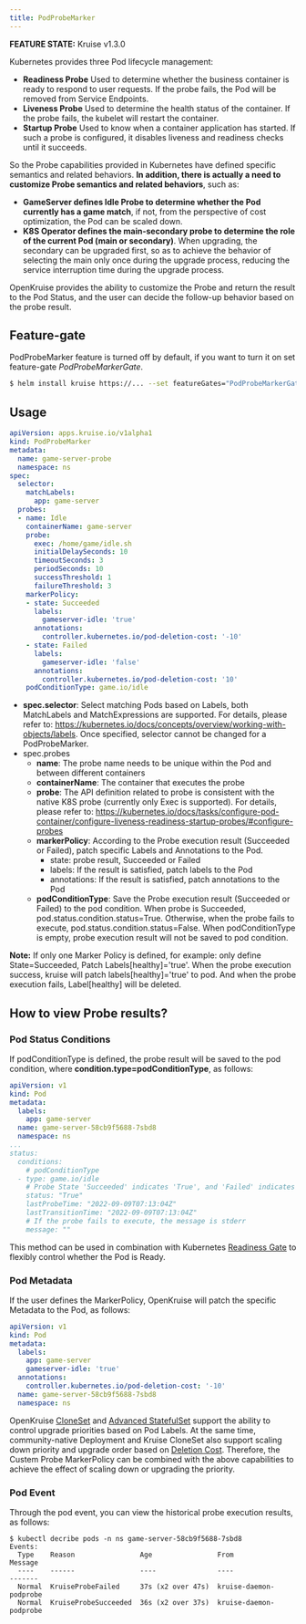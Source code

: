 ```yaml
---
title: PodProbeMarker
---
```

**FEATURE STATE:** Kruise v1.3.0

Kubernetes provides three Pod lifecycle management:
- **Readiness Probe** Used to determine whether the business container is ready to respond to user requests. If the probe fails, the Pod will be removed from Service Endpoints.
- **Liveness Probe** Used to determine the health status of the container. If the probe fails, the kubelet will restart the container.
- **Startup Probe** Used to know when a container application has started. If such a probe is configured, it disables liveness and readiness checks until it succeeds.

So the Probe capabilities provided in Kubernetes have defined specific semantics and related behaviors.
**In addition, there is actually a need to customize Probe semantics and related behaviors**, such as:
- **GameServer defines Idle Probe to determine whether the Pod currently has a game match**, if not, from the perspective of cost optimization, the Pod can be scaled down.
- **K8S Operator defines the main-secondary probe to determine the role of the current Pod (main or secondary)**. When upgrading, the secondary can be upgraded first,
so as to achieve the behavior of selecting the main only once during the upgrade process, reducing the service interruption time during the upgrade process.

OpenKruise provides the ability to customize the Probe and return the result to the Pod Status, and the user can decide the follow-up behavior based on the probe result.

## Feature-gate
PodProbeMarker feature is turned off by default, if you want to turn it on set feature-gate *PodProbeMarkerGate*.

```bash
$ helm install kruise https://... --set featureGates="PodProbeMarkerGate=true"
```

## Usage
```yaml
apiVersion: apps.kruise.io/v1alpha1
kind: PodProbeMarker
metadata:
  name: game-server-probe
  namespace: ns
spec:
  selector:
    matchLabels:
      app: game-server
  probes:
  - name: Idle
    containerName: game-server
    probe:
      exec: /home/game/idle.sh
      initialDelaySeconds: 10
      timeoutSeconds: 3
      periodSeconds: 10
      successThreshold: 1
      failureThreshold: 3
    markerPolicy:
    - state: Succeeded
      labels:
        gameserver-idle: 'true'
      annotations:
        controller.kubernetes.io/pod-deletion-cost: '-10'
    - state: Failed
      labels:
        gameserver-idle: 'false'
      annotations:
        controller.kubernetes.io/pod-deletion-cost: '10'
    podConditionType: game.io/idle
```

- **spec.selector**: Select matching Pods based on Labels, both MatchLabels and MatchExpressions are supported. For details, please refer to: https://kubernetes.io/docs/concepts/overview/working-with-objects/labels.
Once specified, selector cannot be changed for a PodProbeMarker.
- spec.probes
  - **name**: The probe name needs to be unique within the Pod and between different containers
  - **containerName**: The container that executes the probe
  - **probe**: The API definition related to probe is consistent with the native K8S probe (currently only Exec is supported). For details, please refer to: https://kubernetes.io/docs/tasks/configure-pod-container/configure-liveness-readiness-startup-probes/#configure-probes
  - **markerPolicy**: According to the Probe execution result (Succeeded or Failed), patch specific Labels and Annotations to the Pod.
    - state: probe result, Succeeded or Failed
    - labels: If the result is satisfied, patch labels to the Pod
    - annotations: If the result is satisfied, patch annotations to the Pod
  - **podConditionType**: Save the Probe execution result (Succeeded or Failed) to the pod condition. When probe is Succeeded, pod.status.condition.status=True.
Otherwise, when the probe fails to execute, pod.status.condition.status=False. When podConditionType is empty, probe execution result will not be saved to pod condition.

**Note:** If only one Marker Policy is defined, for example: only define State=Succeeded, Patch Labels[healthy]='true'. When the probe execution success, kruise will patch labels[healthy]='true' to pod.
And when the probe execution fails, Label[healthy] will be deleted.

## How to view Probe results?
### Pod Status Conditions
If podConditionType is defined, the probe result will be saved to the pod condition, where **condition.type=podConditionType**, as follows:

```yaml
apiVersion: v1
kind: Pod
metadata:
  labels:
    app: game-server
  name: game-server-58cb9f5688-7sbd8
  namespace: ns
...
status:
  conditions:
    # podConditionType
  - type: game.io/idle
    # Probe State 'Succeeded' indicates 'True', and 'Failed' indicates 'False'
    status: "True"
    lastProbeTime: "2022-09-09T07:13:04Z"
    lastTransitionTime: "2022-09-09T07:13:04Z"
    # If the probe fails to execute, the message is stderr
    message: ""
```
This method can be used in combination with Kubernetes [Readiness Gate](https://kubernetes.io/docs/concepts/workloads/pods/pod-lifecycle/#pod-readiness-gate) to flexibly control whether the Pod is Ready.

### Pod Metadata
If the user defines the MarkerPolicy, OpenKruise will patch the specific Metadata to the Pod, as follows:

```yaml
apiVersion: v1
kind: Pod
metadata:
  labels:
    app: game-server
    gameserver-idle: 'true'
  annotations:
    controller.kubernetes.io/pod-deletion-cost: '-10'
  name: game-server-58cb9f5688-7sbd8
  namespace: ns
```
OpenKruise [CloneSet](https://openkruise.io/docs/user-manuals/cloneset#update-sequence) and [Advanced StatefulSet](https://openkruise.io/docs/user-manuals/advancedstatefulset#update-sequence)
support the ability to control upgrade priorities based on Pod Labels. At the same time, community-native Deployment and Kruise CloneSet also support scaling down priority and upgrade order based on [Deletion Cost](https://kubernetes.io/docs/concepts/workloads/controllers/replicaset/#pod-deletion-cost).
Therefore, the Custem Probe MarkerPolicy can be combined with the above capabilities to achieve the effect of scaling down or upgrading the priority.

### Pod Event
Through the pod event, you can view the historical probe execution results, as follows:
```
$ kubectl decribe pods -n ns game-server-58cb9f5688-7sbd8
Events:
  Type    Reason                Age                From                         Message
  ----    ------                ----               ----                         -------
  Normal  KruiseProbeFailed     37s (x2 over 47s)  kruise-daemon-podprobe
  Normal  KruiseProbeSucceeded  36s (x2 over 37s)  kruise-daemon-podprobe
```

